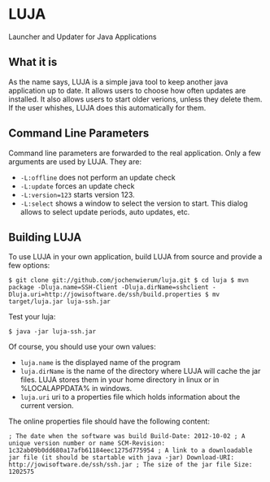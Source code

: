 LUJA
====

Launcher and Updater for Java Applications 

What it is
----------

As the name says, LUJA is a simple java tool to keep another java application up to date.
It allows users to choose how often updates are installed. It also allows users to start older verions,
unless they delete them. If the user whishes, LUJA does this automatically for them.

Command Line Parameters
-----------------------

Command line parameters are forwarded to the real application. Only a few arguments are used by LUJA. They are:

* `-L:offline` does not perform an update check
* `-L:update` forces an update check
* `-L:version=123` starts version 123.
* `-L:select` shows a window to select the version to start. This dialog allows to select update periods, auto updates, etc.

Building LUJA
-------------

To use LUJA in your own application, build LUJA from source and provide a few options:

`
$ git clone git://github.com/jochenwierum/luja.git
$ cd luja
$ mvn package -Dluja.name=SSH-Client -Dluja.dirName=sshclient -Dluja.uri=http://jowisoftware.de/ssh/build.properties
$ mv target/luja.jar luja-ssh.jar
`

Test your luja:

`
$ java -jar luja-ssh.jar
`

Of course, you should use your own values:

* `luja.name` is the displayed name of the program
* `luja.dirName` is the name of the directory where LUJA will cache the jar files. LUJA stores them in your home directory in linux or in %LOCALAPPDATA% in windows.
* `luja.uri` uri to a properties file which holds information about the current version.

The online properties file should have the following content:

`
; The date when the software was build
Build-Date: 2012-10-02
; A unique version number or name
SCM-Revision: 1c32ab09b0dd680a17afb61184eec1275d775954
; A link to a downloadable jar file (it should be startable with java -jar)
Download-URI: http://jowisoftware.de/ssh/ssh.jar
; The size of the jar file
Size: 1202575
`
